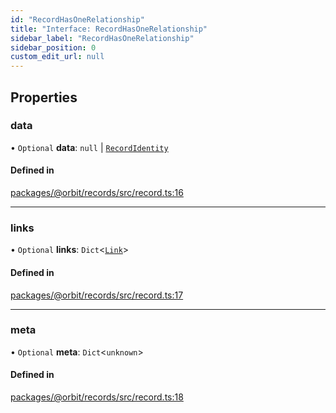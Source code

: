 ```yaml
---
id: "RecordHasOneRelationship"
title: "Interface: RecordHasOneRelationship"
sidebar_label: "RecordHasOneRelationship"
sidebar_position: 0
custom_edit_url: null
---
```


## Properties

### data

• `Optional` **data**: ``null`` \| [`RecordIdentity`](RecordIdentity.md)

#### Defined in

[packages/@orbit/records/src/record.ts:16](https://github.com/orbitjs/orbit/blob/6e0cbd41/packages/@orbit/records/src/record.ts#L16)

___

### links

• `Optional` **links**: `Dict`<[`Link`](../modules.md#link)\>

#### Defined in

[packages/@orbit/records/src/record.ts:17](https://github.com/orbitjs/orbit/blob/6e0cbd41/packages/@orbit/records/src/record.ts#L17)

___

### meta

• `Optional` **meta**: `Dict`<`unknown`\>

#### Defined in

[packages/@orbit/records/src/record.ts:18](https://github.com/orbitjs/orbit/blob/6e0cbd41/packages/@orbit/records/src/record.ts#L18)
